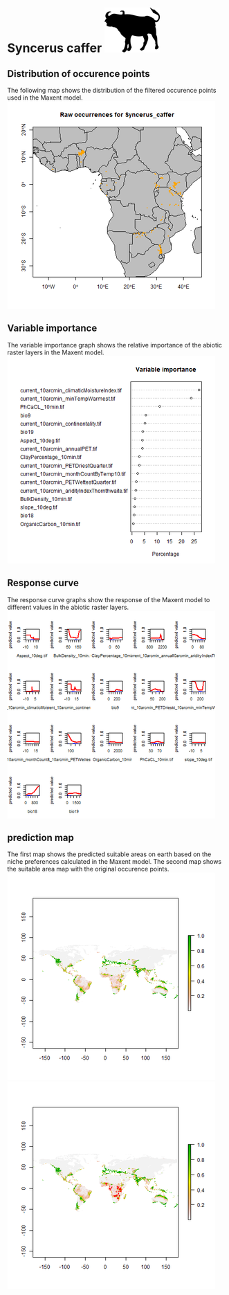 # Syncerus caffer ![](image_taxa.png) 
## Distribution of occurence points 
The following map shows the distribution of the filtered occurence points used in the Maxent model. 
![](occurrences.png)
                    
## Variable importance 
The variable importance graph shows the relative importance of the abiotic raster layers in the Maxent model. 
![](valid_maxent_variable_importance.png)
                    
## Response curve 
The response curve graphs show the response of the Maxent model to different values in the abiotic raster layers. 
![](valid_maxent_response_curve.png)
                    
## prediction map 
The first map shows the predicted suitable areas on earth based on the niche preferences calculated in the Maxent model. The second map shows the suitable area map with the original occurence points. 
![](prediction_map.png)
![](prediction_occurence_map.png)
